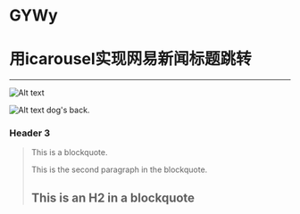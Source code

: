 # GYWy
用icarousel实现网易新闻标题跳转
====================

---------------------

![Alt text](/http://ww3.sinaimg.cn/bmiddle/bcd340f3gw1f1p7ytjb9oj208c198juw.jpg/to/img.jpg)

![Alt text](/http://ww3.sinaimg.cn/bmiddle/bcd340f3gw1f1p7ytjb9oj208c198juw.jpg/to/img.jpg)
dog's back.
### Header 3

> This is a blockquote.
> 
> This is the second paragraph in the blockquote.
>
> ## This is an H2 in a blockquote

